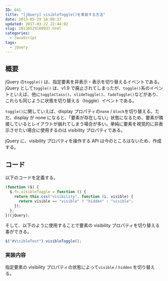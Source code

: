 ```yaml
---
ID: 641
title: "[jQuery] visibleToggle()を実装する方法"
date: 2013-05-29 16:09:37
updated: 2017-03-22 22:44:02
slug: 20130529160937.html
categories:
  - JavaScript
tags:
  - jQuery
---
```


## 概要

jQuery の`toggle()` は、指定要素を非表示・表示を切り替えるイベントである。jQuery として`toggle()` は、v1.9 で廃止されてしまったが、`toggle()`系のイベントといえば、他に`toggleClass()`、`slideToggle()`、`fadeToggle()`などがあり、これらも同じように状態を切り替える（toggle）イベントである。

`toggle()`に関していえば、display プロパティの`none` / `block`を切り替える。ただ、display が none になると、「要素が存在しない」状態になるため、要素が隣接しているとレイアウトが崩れてしまう場合が多い。単純に要素を視覚的に非表示させたい場合に使用するのは visibility プロパティである。

jQuery に、visibility プロパティを操作する API は今のところはないため、作成する。

## コード

以下のコードを定義する。

```javascript
(function ($) {
  $.fn.visibleToggle = function () {
    return this.css("visibility", function (i, visible) {
      return visible == "visible" ? "hidden" : "visible";
    });
  };
})(jQuery);
```

そして、以下のように使用することで要素の visibility プロパティを切り替える事ができる。

```javascript
$("#VisibleTest").visibleToggle();
```

### 実装内容

指定要素の visibility プロパティの状態によって`visible` / `hidden` を切り替える。
